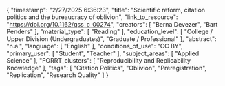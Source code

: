 {
    "timestamp": "2/27/2025 6:36:23",
    "title": "Scientific reform, citation politics and the bureaucracy of oblivion",
    "link_to_resource": "https://doi.org/10.1162/qss_c_00274",
    "creators": [
        "Berna Devezer",
        "Bart Penders"
    ],
    "material_type": [
        "Reading"
    ],
    "education_level": [
        "College / Upper Division (Undergraduates)",
        "Graduate / Professional"
    ],
    "abstract": "n.a.",
    "language": [
        "English"
    ],
    "conditions_of_use": "CC BY",
    "primary_user": [
        "Student",
        "Teacher"
    ],
    "subject_areas": [
        "Applied Science"
    ],
    "FORRT_clusters": [
        "Reproducibility and Replicability Knowledge"
    ],
    "tags": [
        "Citation Politics",
        "Oblivion",
        "Preregistration",
        "Replication",
        "Research Quality"
    ]
}